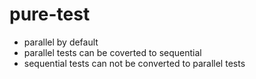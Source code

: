 # pure-test

- parallel by default
- parallel tests can be coverted to sequential
- sequential tests can not be converted to parallel tests
